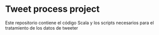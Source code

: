 # Tweet process project

Este repositorio contiene el código Scala y los scripts necesarios para el tratamiento de los datos de tweeter

